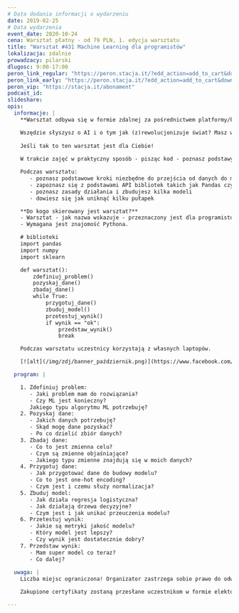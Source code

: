 ```yaml
---
# Data dodania informacji o wydarzeniu
date: 2019-02-25
# Data wydarzenia
event_date: 2020-10-24
cena: Warsztat płatny - od 79 PLN, 1. edycja warsztatu
title: "Warsztat #431 Machine Learning dla programistów"
lokalizacja: zdalnie
prowadzacy: pilarski
dlugosc: 9:00-17:00
peron_link_regular: "https://peron.stacja.it/?edd_action=add_to_cart&download_id=3445&edd_options[price_id]=1"
peron_link_early: "https://peron.stacja.it/?edd_action=add_to_cart&download_id=3445&edd_options[price_id]=2"
peron_vip: "https://stacja.it/abonament"
podcast_id:
slideshare:
opis:
  informacje: |
    **Warsztat odbywa się w formie zdalnej za pośrednictwem platformy/komunikatora online, z wykorzystaniem dźwięku, obrazu z kamery, udostępniania ekranu komputera prowadzącego i uczestników.** 

    Wszędzie słyszysz o AI i o tym jak (z)rewolucjonizuje świat? Masz wrażenie że mimo że każdy o tym mówi to nie do końca wiadomo czym są te całe modele? Najłatwiej zrozumieć Ci nowe pojęcia przez kod? 
    
    Jeśli tak to ten warsztat jest dla Ciebie!
    
    W trakcie zajęć w praktyczny sposób - pisząc kod - poznasz podstawy niezbędne do przygotowania danych i trenowania własnych modeli, jak również połączysz abstrakcyjne pojęcia z konkretnymi funkcjami i klasami. Zajrzyj za zasłonę hype'u i przekonaj się że poznanie kilku narzędzi i zasad może otworzyć wachlarz nowych możliwości i ciekawych wyzwań

    Podczas warsztatu:
       - poznasz podstawowe kroki niezbędne do przejścia od danych do modelu
       - zapoznasz się z podstawami API bibliotek takich jak Pandas czy Scikit-learn
       - poznasz zasady działania i zbudujesz kilka modeli
       - dowiesz się jak uniknąć kilku pułapek

    **Do kogo skierowany jest warsztat?** 
    - Warsztat - jak nazwa wskazuje - przeznaczony jest dla programistów :) 
    - Wymagana jest znajomość Pythona.

    # biblioteki
    import pandas
    import numpy
    import sklearn

    def warsztat():
        zdefiniuj_problem()
        pozyskaj_dane()
        zbadaj_dane()
        while True:
            przygotuj_dane()
            zbuduj_model()
            przetestuj_wynik()
            if wynik == "ok":
                przedstaw_wynik()
                break

    Podczas warsztatu uczestnicy korzystają z własnych laptopów. 

    [![alt](/img/zdj/banner_październik.png)](https://www.facebook.com/StacjaIT)

  program: |

    1. Zdefiniuj problem:
       - Jaki problem mam do rozwiązania?
       - Czy ML jest konieczny?
       Jakiego typu algorytmu ML potrzebuję?
    2. Pozyskaj dane:
       - Jakich danych potrzebuję?
       - Skąd mogę dane pozyskać?
       - Po co dzielić zbiór danych?
    3. Zbadaj dane:
       - Co to jest zmienna celu?
       - Czym są zmienne objaśniające?
       - Jakiego typu zmienne znajdują się w moich danych?
    4. Przygotuj dane:
       - Jak przygotować dane do budowy modelu?
       - Co to jest one-hot encoding?
       - Czym jest i czemu służy normalizacja?
    5. Zbuduj model:
       - Jak działa regresja logistyczna?
       - Jak działają drzewa decyzyjne?
       - Czym jest i jak unikać przeuczenia modelu?
    6. Przetestuj wynik:
       - Jakie są metryki jakość modelu?
       - Który model jest lepszy?
       - Czy wynik jest dostatecznie dobry?
    7. Przedstaw wynik:
       - Mam super model co teraz?
       - Co dalej?
  
  uwaga: |
    Liczba miejsc ograniczona! Organizator zastrzega sobie prawo do odwołania wydarzenia w przypadku niezgłoszenia się minimalnej liczby uczestników.

    Zakupione certyfikaty zostaną przesłane uczestnikom w formie elektoronicznej po warsztacie. Jeśli chcesz otrzymać zakupiony certyfikat w formie papierowej, zgłoś to mailowo na adres kontakt@stacja.it.

---
```

